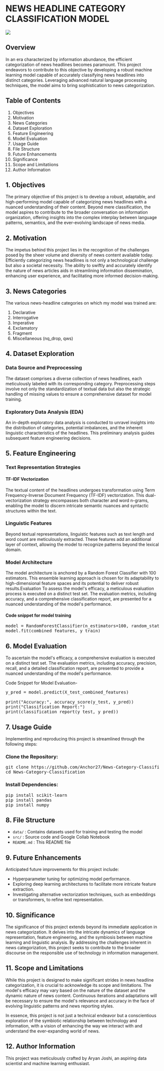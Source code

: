 # NEWS HEADLINE CATEGORY CLASSIFICATION MODEL

<img src="https://github.com/Anchor27/Data/blob/db0871b4ff5435668df6ee95762666239b3feb81/NEWS-IMG.png">

## Overview
In an era characterized by information abundance, the efficient categorization of news headlines becomes paramount. This project endeavors to contribute to this objective by developing a robust machine learning model capable of accurately classifying news headlines into distinct categories. Leveraging advanced natural language processing techniques, the model aims to bring sophistication to news categorization.

## Table of Contents
1. Objectives
2. Motivation
3. News Categories
4. Dataset Exploration
5. Feature Engineering
6. Model Evaluation
7. Usage Guide
8. File Structure
9. Future Enhancements
10. Significance
11. Scope and Limitatiions
12. Author Information

## 1. Objectives
The primary objective of this project is to develop a robust, adaptable, and high-performing model capable of categorizing news headlines with a nuanced understanding of their content. Beyond mere classification, the model aspires to contribute to the broader conversation on information organization, offering insights into the complex interplay between language patterns, semantics, and the ever-evolving landscape of news media.

## 2. Motivation
The impetus behind this project lies in the recognition of the challenges posed by the sheer volume and diversity of news content available today. Efficiently categorizing news headlines is not only a technological challenge but also a societal necessity. The ability to swiftly and accurately identify the nature of news articles aids in streamlining information dissemination, enhancing user experience, and facilitating more informed decision-making.

## 3. News Categories
The various news-headline categories on which my model was trained are:
1. Declarative
2. Interrogative
3. Imperative
4. Exclamatory
5. Fragment
6. Miscellaneous (nq_drop, qws)

## 4. Dataset Exploration
### Data Source and Preprocessing
The dataset comprises a diverse collection of news headlines, each meticulously labeled with its corresponding category. Preprocessing steps involve not only the standardization of textual data but also the strategic handling of missing values to ensure a comprehensive dataset for model training.

### Exploratory Data Analysis (EDA)
An in-depth exploratory data analysis is conducted to unravel insights into the distribution of categories, potential imbalances, and the inherent linguistic characteristics of the headlines. This preliminary analysis guides subsequent feature engineering decisions.

## 5. Feature Engineering
### Text Representation Strategies
#### TF-IDF Vectorization
The textual content of the headlines undergoes transformation using Term Frequency-Inverse Document Frequency (TF-IDF) vectorization. This dual-vectorization strategy encompasses both character and word n-grams, enabling the model to discern intricate semantic nuances and syntactic structures within the text.

### Linguistic Features
Beyond textual representations, linguistic features such as text length and word count are meticulously extracted. These features add an additional layer of context, allowing the model to recognize patterns beyond the lexical domain.

### Model Architecture
The model architecture is anchored by a Random Forest Classifier with 100 estimators. This ensemble learning approach is chosen for its adaptability to high-dimensional feature spaces and its potential to deliver robust results.Evaluation
To assess the model's efficacy, a meticulous evaluation process is executed on a distinct test set. The evaluation metrics, including accuracy, and a comprehensive classification report, are presented for a nuanced understanding of the model's performance.

#### Code snippet for model training
<pre>
model = RandomForestClassifier(n_estimators=100, random_state=42)
model.fit(combined_features, y_train)
</pre>



## 6. Model Evaluation
To ascertain the model's efficacy, a comprehensive evaluation is executed on a distinct test set. The evaluation metrics, including accuracy, precision, recall, and a detailed classification report, are presented to provide a nuanced understanding of the model's performance.

Code Snippet for Model Evaluation-
<pre>
y_pred = model.predict(X_test_combined_features)

print("Accuracy:", accuracy_score(y_test, y_pred))
print("Classification Report:")
print(classification_report(y_test, y_pred))
</pre>

## 7. Usage Guide
Implementing and reproducing this project is streamlined through the following steps:

### Clone the Repository:

<pre>
git clone https://github.com/Anchor27/News-Category-Classification.git
cd News-Category-Classification
</pre>
  
### Install Dependencies:

<pre>
pip install scikit-learn
pip install pandas
pip install numpy
</pre>

  
## 8. File Structure
- `data/`       :         Contains datasets used for training and testing the model
- `src/`         :        Source code and Google Collab Notebook
- `README.md`     :       This README file

## 9. Future Enhancements
Anticipated future improvements for this project include:

- Hyperparameter tuning for optimizing model performance.
- Exploring deep learning architectures to facilitate more intricate feature extraction.
- Investigating alternative vectorization techniques, such as embeddings or transformers, to refine text representation.

## 10. Significance
The significance of this project extends beyond its immediate application in news categorization. It delves into the intricate dynamics of language representation, feature engineering, and the symbiosis between machine learning and linguistic analysis. By addressing the challenges inherent in news categorization, this project seeks to contribute to the broader discourse on the responsible use of technology in information management.

## 11. Scope and Limitations
While this project is designed to make significant strides in news headline categorization, it is crucial to acknowledge its scope and limitations. The model's efficacy may vary based on the nature of the dataset and the dynamic nature of news content. Continuous iterations and adaptations will be necessary to ensure the model's relevance and accuracy in the face of evolving linguistic patterns and news reporting styles.

In essence, this project is not just a technical endeavor but a conscientious exploration of the symbiotic relationship between technology and information, with a vision of enhancing the way we interact with and understand the ever-expanding world of news.

## 12. Author Information
This project was meticulously crafted by Aryan Joshi, an aspiring data scientist and machine learning enthusiast. 
